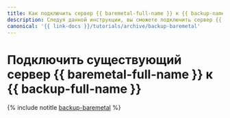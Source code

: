 ```yaml
---
title: Как подключить сервер {{ baremetal-full-name }} к {{ backup-name }}
description: Следуя данной инструкции, вы сможете подключить сервер {{ baremetal-full-name }} к {{ backup-name }}.
canonical: '{{ link-docs }}/tutorials/archive/backup-baremetal'
---
```


# Подключить существующий сервер {{ baremetal-full-name }} к {{ backup-full-name }}

{% include notitle [backup-baremetal](../../../_tutorials/backup/backup-baremetal.md) %}
